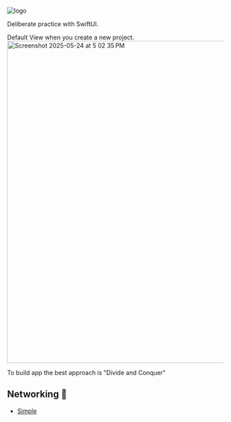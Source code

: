 ![logo](https://github.com/user-attachments/assets/5247920a-05f2-4787-bbdb-b02f4082b147)

Deliberate practice with SwiftUI. 

Default View when you create a new project.
<img width="747" alt="Screenshot 2025-05-24 at 5 02 35 PM" src="https://github.com/user-attachments/assets/81e5086a-f8d3-4799-906b-7032b6d03f2c" />


To build app the best approach is "Divide and Conquer"


## Networking 📲

- [Simple](TheMet/README.md)

